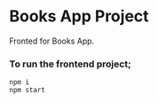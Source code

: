 # Books App Project

Fronted for Books App.

### To run the frontend project;

```shel
npm i
npm start
```
